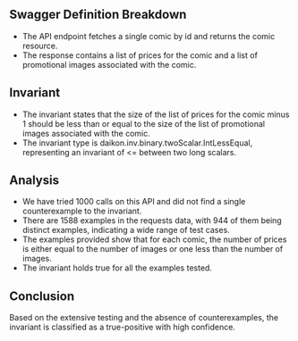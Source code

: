 ## Swagger Definition Breakdown
- The API endpoint fetches a single comic by id and returns the comic resource.
- The response contains a list of prices for the comic and a list of promotional images associated with the comic.

## Invariant
- The invariant states that the size of the list of prices for the comic minus 1 should be less than or equal to the size of the list of promotional images associated with the comic.
- The invariant type is daikon.inv.binary.twoScalar.IntLessEqual, representing an invariant of <= between two long scalars.

## Analysis
- We have tried 1000 calls on this API and did not find a single counterexample to the invariant.
- There are 1588 examples in the requests data, with 944 of them being distinct examples, indicating a wide range of test cases.
- The examples provided show that for each comic, the number of prices is either equal to the number of images or one less than the number of images.
- The invariant holds true for all the examples tested.

## Conclusion
Based on the extensive testing and the absence of counterexamples, the invariant is classified as a true-positive with high confidence.
